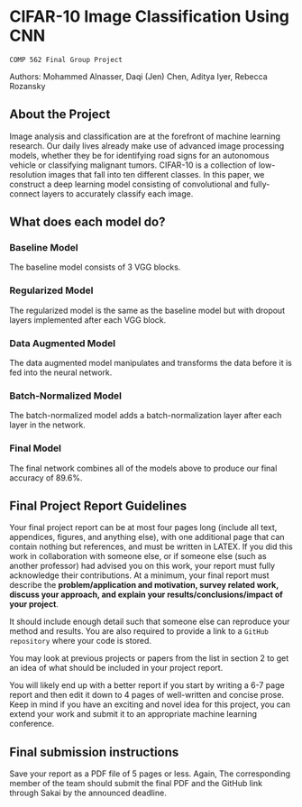 # CIFAR-10 Image Classification Using CNN
`COMP 562 Final Group Project`

Authors: Mohammed Alnasser, Daqi (Jen) Chen, Aditya Iyer, Rebecca Rozansky

## About the Project

Image analysis and classification are at the forefront of machine learning research. Our daily lives already make use of advanced image processing models, whether they be for identifying road signs for an autonomous vehicle or classifying malignant tumors. CIFAR-10 is a collection of low-resolution images that fall into ten different classes. In this paper, we construct a deep learning model consisting of convolutional and fully-connect layers to accurately classify each image.

## What does each model do?

### Baseline Model

The baseline model consists of 3 VGG blocks.

### Regularized Model

The regularized model is the same as the baseline model but with dropout layers implemented after each VGG block.

### Data Augmented Model

The data augmented model manipulates and transforms the data before it is fed into the neural network.

### Batch-Normalized Model

The batch-normalized model adds a batch-normalization layer after each layer in the network.

### Final Model

The final network combines all of the models above to produce our final accuracy of 89.6%.

## Final Project Report Guidelines
Your final project report can be at most four pages long (include all text, appendices, figures, and anything else), with one additional page that can contain nothing but references, and must be written in LATEX. If you did this work in collaboration with someone else, or if someone else (such as another professor) had advised you on this work, your report must fully acknowledge their contributions. At a minimum, your final report must describe the **problem/application and motivation, survey related work, discuss your approach, and explain your results/conclusions/impact of your project**. 

It should include enough detail such that someone else can reproduce your method and results. You are also required to provide a link to a `GitHub repository` where your code is stored. 

You may look at previous projects or papers from the list in section 2 to get an idea of what should be included in your project report. 

You will likely end up with a better report if you start by writing a 6-7 page report and
then edit it down to 4 pages of well-written and concise prose. Keep in mind if you have an exciting and novel
idea for this project, you can extend your work and submit it to an appropriate machine learning conference.

## Final submission instructions

Save your report as a PDF file of 5 pages or less. Again, The corresponding member of the team should submit
the final PDF and the GitHub link through Sakai by the announced deadline.
